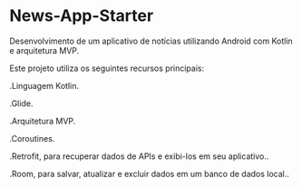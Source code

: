 # News-App-Starter
Desenvolvimento de um aplicativo de notícias utilizando Android com Kotlin e arquitetura MVP.


Este projeto utiliza os seguintes recursos principais:

.Linguagem Kotlin.

.Glide.

.Arquitetura MVP.

.Coroutines.

.Retrofit, para recuperar dados de APIs e exibi-los em seu aplicativo..

.Room, para salvar, atualizar e excluir dados em um banco de dados local..

